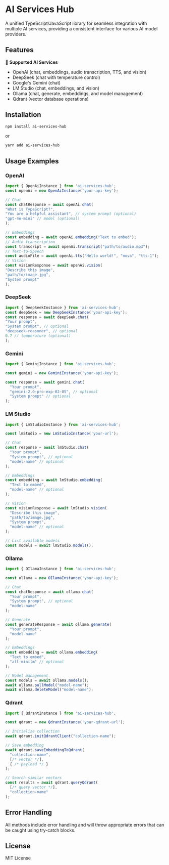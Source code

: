 # AI Services Hub

A unified TypeScript/JavaScript library for seamless integration with multiple AI services, providing a consistent interface for various AI model providers.

## Features

🤖 **Supported AI Services**
  - OpenAI (chat, embeddings, audio transcription, TTS, and vision)
  - DeepSeek (chat with temperature control)
  - Google's Gemini (chat)
  - LM Studio (chat, embeddings, and vision)
  - Ollama (chat, generate, embeddings, and model management)
  - Qdrant (vector database operations)

## Installation

```bash
npm install ai-services-hub
```
or
```bash
yarn add ai-services-hub
```

## Usage Examples

### OpenAI

```typescript
import { OpenAiInstance } from 'ai-services-hub';
const openAi = new OpenAiInstance('your-api-key');

// Chat
const chatResponse = await openAi.chat(
"What is TypeScript?",
"You are a helpful assistant", // system prompt (optional)
"gpt-4o-mini" // model (optional)
);

// Embeddings
const embedding = await openAi.embedding("Text to embed");
// Audio transcription
const transcript = await openAi.transcript("path/to/audio.mp3");
// Text-to-Speech
const audioFile = await openAi.tts("Hello world!", "nova", "tts-1");
// Vision
const visionResponse = await openAi.vision(
"Describe this image",
"path/to/image.jpg",
"System prompt"
);
```


### DeepSeek

```typescript
import { DeepSeekInstance } from 'ai-services-hub';
const deepSeek = new DeepSeekInstance('your-api-key');
const response = await deepSeek.chat(
"Your prompt",
"System prompt", // optional
"deepseek-reasoner", // optional
0.7 // temperature (optional)
);
```

### Gemini

```typescript
import { GeminiInstance } from 'ai-services-hub';

const gemini = new GeminiInstance('your-api-key');

const response = await gemini.chat(
  "Your prompt",
  "gemini-2.0-pro-exp-02-05", // optional
  "System prompt" // optional
);
```

### LM Studio

```typescript
import { LmStudioInstance } from 'ai-services-hub';

const lmStudio = new LmStudioInstance('your-url');

// Chat
const response = await lmStudio.chat(
  "Your prompt",
  "System prompt", // optional
  "model-name" // optional
);

// Embeddings
const embedding = await lmStudio.embedding(
  "Text to embed",
  "model-name" // optional
);

// Vision
const visionResponse = await lmStudio.vision(
  "Describe this image",
  "path/to/image.jpg",
  "System prompt",
  "model-name" // optional
);

// List available models
const models = await lmStudio.models();
```

### Ollama

```typescript
import { OIlamaInstance } from 'ai-services-hub';

const ollama = new OIlamaInstance('your-api-key');

// Chat
const chatResponse = await ollama.chat(
  "Your prompt",
  "System prompt", // optional
  "model-name"
);

// Generate
const generateResponse = await ollama.generate(
  "Your prompt",
  "model-name"
);

// Embeddings
const embedding = await ollama.embedding(
  "Text to embed",
  "all-minilm" // optional
);

// Model management
const models = await ollama.models();
await ollama.pullModel("model-name");
await ollama.deleteModel("model-name");
```

### Qdrant

```typescript
import { QdrantInstance } from 'ai-services-hub';

const qdrant = new QdrantInstance('your-qdrant-url');

// Initialize collection
await qdrant.initQdrantClient("collection-name");

// Save embedding
await qdrant.saveEmbeddingToQdrant(
  "collection-name",
  [/* vector */],
  { /* payload */ }
);

// Search similar vectors
const results = await qdrant.queryQdrant(
  [/* query vector */],
  "collection-name"
);
```

## Error Handling

All methods include error handling and will throw appropriate errors that can be caught using try-catch blocks.

## License

MIT License